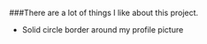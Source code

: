 ###There are a lot of things I like about this project.

- Solid circle border around my profile picture

